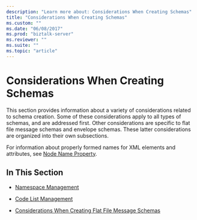 ```yaml
---
description: "Learn more about: Considerations When Creating Schemas"
title: "Considerations When Creating Schemas"
ms.custom: ""
ms.date: "06/08/2017"
ms.prod: "biztalk-server"
ms.reviewer: ""
ms.suite: ""
ms.topic: "article"
---
```

# Considerations When Creating Schemas
This section provides information about a variety of considerations related to schema creation. Some of these considerations apply to all types of schemas, and are addressed first. Other considerations are specific to flat file message schemas and envelope schemas. These latter considerations are organized into their own subsections.  
  
 For information about properly formed names for XML elements and attributes, see [Node Name Property](../core/node-name-property.md).  
  
## In This Section  
  
-   [Namespace Management](../core/namespace-management.md)  
  
-   [Code List Management](../core/code-list-management.md)  
  
-   [Considerations When Creating Flat File Message Schemas](../core/considerations-when-creating-flat-file-message-schemas.md)
